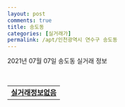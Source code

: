 ```yaml
---
layout: post
comments: true
title: 송도동
categories: [실거래가]
permalink: /apt/인천광역시 연수구 송도동
---
```


2021년 07월 07일 송도동 실거래 정보

<script type="text/javascript">
  google.charts.load('current', {'packages':['corechart']});
  google.charts.setOnLoadCallback(drawChart);

  function drawChart() {
    var data = google.visualization.arrayToDataTable([['거래일', '매매', '전월세', '전매'], ['20-07', 175, 583, 79], ['20-08', 189, 746, 72], ['20-09', 198, 562, 49], ['20-10', 259, 597, 304], ['20-11', 468, 526, 154], ['20-12', 713, 540, 210], ['21-01', 352, 488, 196], ['21-02', 193, 359, 109], ['21-03', 208, 422, 81], ['21-04', 134, 319, 62], ['21-05', 188, 350, 72], ['21-06', 128, 232, 23], ['21-07', 2, 15, 0]]);

    var options = {
      title: '최근 유형별 거래량 추이',
      legend: { position: 'bottom' }
    };

    var chart = new google.visualization.LineChart(document.getElementById('columnchart_material'));
    chart.draw(data, (options));
  }
</script>

<div id="columnchart_material" style="width: 95%; margin-left: -35px; display: block"></div>
<br>
<table>
  <tr>
    <td colspan="4" style="font-weight: bold;"><a href="https://search.naver.com/search.naver?query=송도동 실거래정보없음">실거래정보없음</a></td>
  </tr>
    
</table>
    
